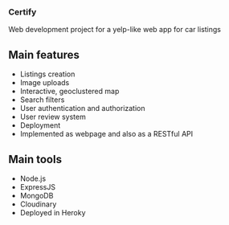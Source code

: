 ### Certify
Web development project for a yelp-like web app for car listings


## Main features
- Listings creation
- Image uploads
- Interactive, geoclustered map
- Search filters
- User authentication and authorization
- User review system
- Deployment
- Implemented as webpage and also as a RESTful API

## Main tools
- Node.js
- ExpressJS
- MongoDB
- Cloudinary
- Deployed in Heroky

